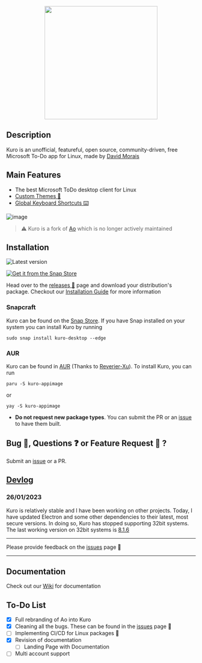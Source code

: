 <p align="center">
<img src="https://raw.githubusercontent.com/davidsmorais/kuro/master/static/Icon.png" width="300" />
</p>

## Description

Kuro is an unofficial, featureful, open source, community-driven, free Microsoft To-Do app for Linux, made by [David Morais](https://davidmorais.com)


## Main Features
- The best Microsoft ToDo desktop client for Linux
- [Custom Themes 🎨](https://github.com/davidsmorais/kuro/wiki/Custom-Themes-%F0%9F%8E%A8)
- [Global Keyboard Shortcuts ⌨️](https://github.com/davidsmorais/kuro/wiki/Keyboard-Shortcuts)

![image](https://user-images.githubusercontent.com/22729436/221692628-73b21cee-567f-4e48-a91c-3cd8db7b9438.png)

> ⚠️ Kuro is a fork of [Ao](https://github.com/klaussinani/ao) which is no longer actively maintained

## Installation
![Latest version](https://badge.fury.io/gh/davidsmorais%2Fkuro.svg)

[![Get it from the Snap Store](https://snapcraft.io/static/images/badges/en/snap-store-black.svg)](https://snapcraft.io/kuro-desktop)

Head over to the [releases 🚀](https://github.com/davidsmorais/kuro/releases) page and download your distribution's package.
Checkout our [Installation Guide](https://github.com/davidsmorais/kuro/wiki/Installing-Kuro) for more information

### Snapcraft

Kuro can be found on the [Snap Store](https://snapcraft.io/kuro-desktop/).
If you have Snap installed on your system you can install Kuro by running
```
sudo snap install kuro-desktop --edge
```
### AUR

Kuro can be found in [AUR](https://aur.archlinux.org/packages/kuro-appimage) (Thanks to [Reverier-Xu](https://github.com/Reverier-Xu)).
To install Kuro, you can run

```
paru -S kuro-appimage
```

or

```
yay -S kuro-appimage
```

* **Do not request new package types**. You can submit the PR or an [issue](https://github.com/davidsmorais/kuro/issues/new/choose) to have them built.


## Bug 🐞, Questions ❓ or  Feature Request 🚀 ?
Submit an [issue](https://github.com/davidsmorais/kuro/issues/new/choose) or a PR.



## [Devlog](./docs/devlog.md)

### 26/01/2023
Kuro is relatively stable and I have been working on other projects.
Today, I have updated Electron and some other dependencies to their latest, most secure versions. In doing so, Kuro has stopped supporting 32bit systems.
The last working version on 32bit systems is [8.1.6](https://github.com/davidsmorais/kuro/releases/tag/v8.1.6)

---
Please provide feedback on the [issues](https://github.com/davidsmorais/kuro/issues) page 🚀


---

## Documentation
Check out our [Wiki](https://github.com/davidsmorais/kuro/wiki) for documentation

## To-Do List
- [X] Full rebranding of Ao into Kuro
- [x] Cleaning all the bugs. These can be found in the [issues](https://github.com/davidsmorais/kuro/issues) page 🚀
- [ ] Implementing CI/CD for Linux packages 🚀
- [X] Revision of documentation
  - [ ] Landing Page with Documentation
- [ ] Multi account support
